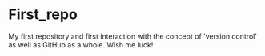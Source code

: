 First_repo
==========

My first repository and first interaction with the concept of 'version control' as well as GitHub as a whole.  Wish me luck!
